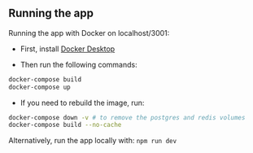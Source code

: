 ## Running the app

Running the app with Docker on localhost/3001:

- First, install [Docker Desktop](https://www.docker.com/products/docker-desktop)

- Then run the following commands:

```zsh
docker-compose build
docker-compose up
```

- If you need to rebuild the image, run:

```zsh
docker-compose down -v # to remove the postgres and redis volumes
docker-compose build --no-cache
```

Alternatively, run the app locally with:
`npm run dev` 
